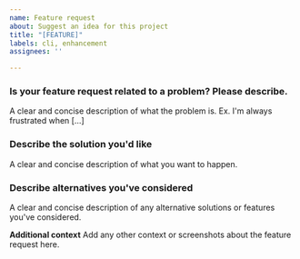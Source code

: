 ```yaml
---
name: Feature request
about: Suggest an idea for this project
title: "[FEATURE]"
labels: cli, enhancement
assignees: ''

---
```


### Is your feature request related to a problem? Please describe.
A clear and concise description of what the problem is. Ex. I'm always frustrated when [...]

### Describe the solution you'd like
A clear and concise description of what you want to happen.

### Describe alternatives you've considered
A clear and concise description of any alternative solutions or features you've considered.

**Additional context**
Add any other context or screenshots about the feature request here.
